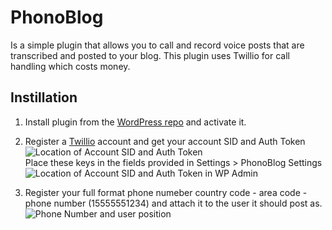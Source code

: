 PhonoBlog
=========
Is a simple plugin that allows you to call and record voice posts that are transcribed and posted to your blog. This plugin uses Twillio for call handling which costs money.

Instillation
------------

1. Install plugin from the [WordPress repo](http://wordpress.org/extend/) and activate it.

2. Register a [Twillio](http://twillio.com) account and get your account SID and Auth Token  
![Location of Account SID and Auth Token](http://phonoblog.com/images/twillio-sid-token.png)  
Place these keys in the fields provided in Settings > PhonoBlog Settings  
![Location of Account SID and Auth Token in WP Admin](http://phonoblog.com/images/ninnypants-sid-token.png)

3. Register your full format phone numeber country code - area code - phone number (15555551234) and attach it to the user it should post as.  
![Phone Number and user position](http://phonoblog.com/images/ninnypants-phone-number.png)